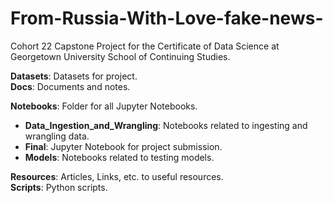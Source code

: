 # From-Russia-With-Love-fake-news-
Cohort 22 Capstone Project for the Certificate of Data Science at Georgetown University School of Continuing Studies.

**Datasets**: Datasets for project.  
**Docs**: Documents and notes.  

**Notebooks**: Folder for all Jupyter Notebooks.
- **Data_Ingestion_and_Wrangling**: Notebooks related to ingesting and wrangling data.  
- **Final**: Jupyter Notebook for project submission.  
- **Models**: Notebooks related to testing models.  
  
**Resources**: Articles, Links, etc. to useful resources.  
**Scripts**: Python scripts.  
